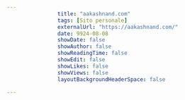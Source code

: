 ---
                title: "aakashnand.com"
                tags: [Sito personale]
                externalUrl: "https://aakashnand.com/"
                date: 9924-08-08
                showDate: false
                showAuthor: false
                showReadingTime: false
                showEdit: false
                showLikes: false
                showViews: false
                layoutBackgroundHeaderSpace: false
                ---

